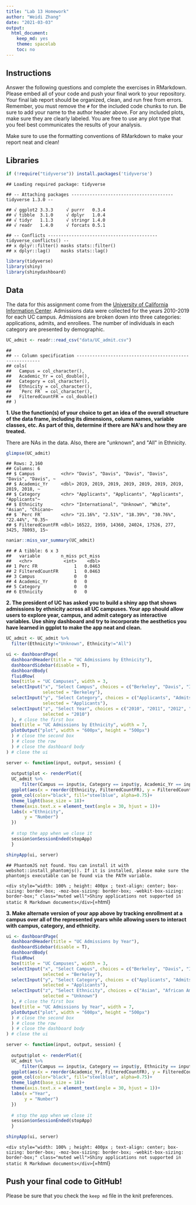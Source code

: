 ```yaml
---
title: "Lab 13 Homework"
author: "Weidi Zhang"
date: "2021-03-03"
output:
  html_document:
    keep_md: yes
    theme: spacelab
    toc: no
---
```




## Instructions
Answer the following questions and complete the exercises in RMarkdown. Please embed all of your code and push your final work to your repository. Your final lab report should be organized, clean, and run free from errors. Remember, you must remove the `#` for the included code chunks to run. Be sure to add your name to the author header above. For any included plots, make sure they are clearly labeled. You are free to use any plot type that you feel best communicates the results of your analysis.  

Make sure to use the formatting conventions of RMarkdown to make your report neat and clean!  

## Libraries

```r
if (!require("tidyverse")) install.packages('tidyverse')
```

```
## Loading required package: tidyverse
```

```
## -- Attaching packages --------------------------------------- tidyverse 1.3.0 --
```

```
## √ ggplot2 3.3.3     √ purrr   0.3.4
## √ tibble  3.1.0     √ dplyr   1.0.4
## √ tidyr   1.1.3     √ stringr 1.4.0
## √ readr   1.4.0     √ forcats 0.5.1
```

```
## -- Conflicts ------------------------------------------ tidyverse_conflicts() --
## x dplyr::filter() masks stats::filter()
## x dplyr::lag()    masks stats::lag()
```


```r
library(tidyverse)
library(shiny)
library(shinydashboard)
```

## Data
The data for this assignment come from the [University of California Information Center](https://www.universityofcalifornia.edu/infocenter). Admissions data were collected for the years 2010-2019 for each UC campus. Admissions are broken down into three categories: applications, admits, and enrollees. The number of individuals in each category are presented by demographic.  

```r
UC_admit <- readr::read_csv("data/UC_admit.csv")
```

```
## 
## -- Column specification --------------------------------------------------------
## cols(
##   Campus = col_character(),
##   Academic_Yr = col_double(),
##   Category = col_character(),
##   Ethnicity = col_character(),
##   `Perc FR` = col_character(),
##   FilteredCountFR = col_double()
## )
```

**1. Use the function(s) of your choice to get an idea of the overall structure of the data frame, including its dimensions, column names, variable classes, etc. As part of this, determine if there are NA's and how they are treated.**  

There are NAs in the data. Also, there are "unknown", and "All" in Ethnicity.

```r
glimpse(UC_admit)
```

```
## Rows: 2,160
## Columns: 6
## $ Campus          <chr> "Davis", "Davis", "Davis", "Davis", "Davis", "Davis", ~
## $ Academic_Yr     <dbl> 2019, 2019, 2019, 2019, 2019, 2019, 2019, 2019, 2018, ~
## $ Category        <chr> "Applicants", "Applicants", "Applicants", "Applicants"~
## $ Ethnicity       <chr> "International", "Unknown", "White", "Asian", "Chicano~
## $ `Perc FR`       <chr> "21.16%", "2.51%", "18.39%", "30.76%", "22.44%", "0.35~
## $ FilteredCountFR <dbl> 16522, 1959, 14360, 24024, 17526, 277, 3425, 78093, 15~
```

```r
naniar::miss_var_summary(UC_admit)
```

```
## # A tibble: 6 x 3
##   variable        n_miss pct_miss
##   <chr>            <int>    <dbl>
## 1 Perc FR              1   0.0463
## 2 FilteredCountFR      1   0.0463
## 3 Campus               0   0     
## 4 Academic_Yr          0   0     
## 5 Category             0   0     
## 6 Ethnicity            0   0
```



**2. The president of UC has asked you to build a shiny app that shows admissions by ethnicity across all UC campuses. Your app should allow users to explore year, campus, and admit category as interactive variables. Use shiny dashboard and try to incorporate the aesthetics you have learned in ggplot to make the app neat and clean.**

```r
UC_admit <- UC_admit %>% 
  filter(Ethnicity!="Unknown", Ethnicity!="All")
```


```r
ui <- dashboardPage(
  dashboardHeader(title = "UC Admissions by Ethnicity"),
  dashboardSidebar(disable = T),
  dashboardBody(
  fluidRow(
  box(title = "UC Campuses", width = 3,
  selectInput("x", "Select Campus", choices = c("Berkeley", "Davis", "Irvine", "Los_Angeles", "Merced", "Riverside", "Santa_Barbara","San_Diego", "Santa_Cruz"), 
              selected = "Berkeley"),
  selectInput("y", "Select Category", choices = c("Applicants", "Admits", "Enrollees"),
              selected = "Applicants"),
  selectInput("z", "Select Year", choices = c("2010", "2011", "2012", "2013", "2014", "2015", "2016", "2017", "2018", "2019"),
              selected = "2010")
  ), # close the first box
  box(title = "UC Admissions by Ethnicity", width = 7,
  plotOutput("plot", width = "600px", height = "500px")
  ) # close the second box
  ) # close the row
  ) # close the dashboard body
) # close the ui

server <- function(input, output, session) { 
  
  output$plot <- renderPlot({
  UC_admit %>% 
      filter(Campus == input$x, Category == input$y, Academic_Yr == input$z)%>%
  ggplot(aes(x = reorder(Ethnicity, FilteredCountFR), y = FilteredCountFR)) +
  geom_col(color="black", fill="steelblue", alpha=0.75)+
  theme_light(base_size = 18)+
  theme(axis.text.x = element_text(angle = 30, hjust = 1))+
  labs(x ="Ethnicity",
       y = "Number")
  })
  
  # stop the app when we close it
  session$onSessionEnded(stopApp)
  }

shinyApp(ui, server)
```

```
## PhantomJS not found. You can install it with webshot::install_phantomjs(). If it is installed, please make sure the phantomjs executable can be found via the PATH variable.
```

`<div style="width: 100% ; height: 400px ; text-align: center; box-sizing: border-box; -moz-box-sizing: border-box; -webkit-box-sizing: border-box;" class="muted well">Shiny applications not supported in static R Markdown documents</div>`{=html}



**3. Make alternate version of your app above by tracking enrollment at a campus over all of the represented years while allowing users to interact with campus, category, and ethnicity.**

```r
ui <- dashboardPage(
  dashboardHeader(title = "UC Admissions by Year"),
  dashboardSidebar(disable = T),
  dashboardBody(
  fluidRow(
  box(title = "UC Campuses", width = 3,
  selectInput("x", "Select Campus", choices = c("Berkeley", "Davis", "Irvine", "Los_Angeles", "Merced", "Riverside", "Santa_Barbara","San_Diego", "Santa_Cruz"), 
              selected = "Berkeley"),
  selectInput("y", "Select Category", choices = c("Applicants", "Admits", "Enrollees"),
              selected = "Applicants"),
  selectInput("z", "Select Ethnicity", choices = c("Asian", "African American", "American Indian", "Chicano/Latino", "White", "International", "Unknown"),
              selected = "Unknown")
  ), # close the first box
  box(title = "UC Admissions by Year", width = 7,
  plotOutput("plot", width = "600px", height = "500px")
  ) # close the second box
  ) # close the row
  ) # close the dashboard body
) # close the ui

server <- function(input, output, session) { 
  
  output$plot <- renderPlot({
  UC_admit %>% 
      filter(Campus == input$x, Category == input$y, Ethnicity == input$z)%>%
  ggplot(aes(x = reorder(Academic_Yr, FilteredCountFR), y = FilteredCountFR)) +
  geom_col(color="black", fill="steelblue", alpha=0.75)+
  theme_light(base_size = 18)+
  theme(axis.text.x = element_text(angle = 30, hjust = 1))+
  labs(x ="Year",
       y = "Number")
  })
  
  # stop the app when we close it
  session$onSessionEnded(stopApp)
  }

shinyApp(ui, server)
```

`<div style="width: 100% ; height: 400px ; text-align: center; box-sizing: border-box; -moz-box-sizing: border-box; -webkit-box-sizing: border-box;" class="muted well">Shiny applications not supported in static R Markdown documents</div>`{=html}




## Push your final code to GitHub!
Please be sure that you check the `keep md` file in the knit preferences. 
